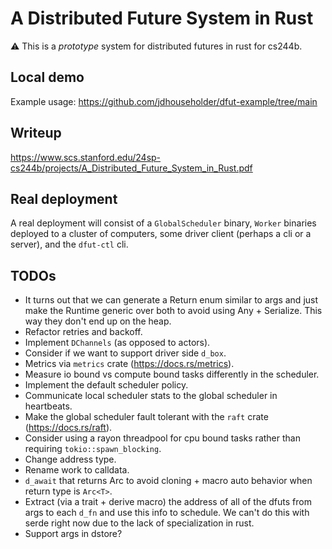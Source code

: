 # A Distributed Future System in Rust
⚠️ This is a *prototype* system for distributed futures in rust for cs244b.

## Local demo
Example usage: https://github.com/jdhouseholder/dfut-example/tree/main

## Writeup
https://www.scs.stanford.edu/24sp-cs244b/projects/A_Distributed_Future_System_in_Rust.pdf

## Real deployment
A real deployment will consist of a `GlobalScheduler` binary, `Worker` binaries deployed to a cluster of computers, some driver client (perhaps a cli or a server), and the `dfut-ctl` cli.

## TODOs
* It turns out that we can generate a Return enum similar to args and just make the Runtime generic over both to avoid using Any + Serialize. This way they don't end up on the heap.
* Refactor retries and backoff.
* Implement `DChannels` (as opposed to actors).
* Consider if we want to support driver side `d_box`.
* Metrics via `metrics` crate (https://docs.rs/metrics).
* Measure io bound vs compute bound tasks differently in the scheduler.
* Implement the default scheduler policy.
* Communicate local scheduler stats to the global scheduler in heartbeats.
* Make the global scheduler fault tolerant with the `raft` crate (https://docs.rs/raft).
* Consider using a rayon threadpool for cpu bound tasks rather than requiring `tokio::spawn_blocking`.
* Change address type.
* Rename work to calldata.
* `d_await` that returns Arc to avoid cloning + macro auto behavior when return type is `Arc<T>`.
* Extract (via a trait + derive macro) the address of all of the dfuts from args to each `d_fn` and use this info to schedule. We can't do this with serde right now due to the lack of specialization in rust.
* Support args in dstore?
